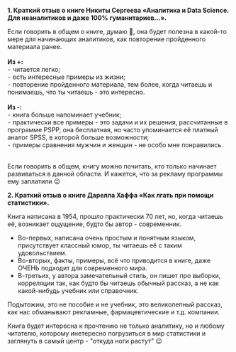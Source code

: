 <b>1. Краткий отзыв о книге Никиты Сергеева «Аналитика и Data Science. Для неаналитиков и даже 100% гуманитариев…».</b>

Если говорить в общем о книге, думаю 🤔, она будет полезна в какой-то мере для начинающих аналитиков, как повторение пройденного материала ранее.</br></br>
<b>Из +:</b></br>
 ⁃ читается легко;</br>
 ⁃ есть интересные примеры из жизни;</br>
 ⁃ повторение пройденного материала, тем более, когда читаешь и понимаешь, что ты читаешь - это интересно.</br></br>
<b>Из -:</b></br>
 ⁃ книга больше напоминает учебник;</br>
 ⁃ практически все примеры - это задачи и их решения, рассчитанные в программе PSPP, она бесплатная, но часто упоминается её платный аналог SPSS, в которой больше возможности;</br>
 ⁃ примеры сравнения мужчин и женщин - не особо мне понравились.</br></br>

Если говорить в общем, книгу можно почитать, кто только начинает развиваться в данной области. И кажется, что за рекламу программы ему заплатили 😉


<b>2. Краткий отзыв о книге Дарелла Хаффа «Как лгать при помощи статистики».</b>

Книга написана в 1954, прошло практически 70 лет, но, когда читаешь её, возникает ощущение, будто бы автор - современник.

- Во-первых, написана очень простым и понятным языком, присутствует классный юмор, ты читаешь её с таким удовольствием.
- Во-вторых, факты, примеры, всё что приводится в книге, даже ОЧЕНЬ подходит для современного мира.
- В-третьих, у автора замечательный стиль, он пишет про выборки, корреляции так, как будто бы читаешь обычный рассказ, а не как какой-нибудь учебник или справочник.

Подытожим, это не пособие и не учебник, это великолепный рассказ, как  нас обманывают рекламные, фармацевтические и т.д. компании.

Книга будет интересна к прочтению не только аналитику, но и любому читателю, которому инетересно погрузиться в мир статистики и заглянуть в самый центр - "откуда ноги растут" 😉 

  
